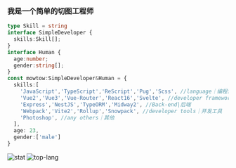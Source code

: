 ### 我是一个简单的切图工程师

```typescript
type Skill = string
interface SimpleDeveloper {
  skills:Skill[];
}
interface Human {
  age:number;
  gender:string[];
}
const mowtow:SimpleDeveloper&Human = {
  skills:[
    'JavaScript','TypeScript','ReScript','Pug','Scss', //language｜编程语言
    'Vue2','Vue3','Vue-Router','React16','Svelte', //developer framework｜开发框架
    'Express','NestJS','TypeORM','Midway2', //Back-end|后端
    'Webpack','Vite2','Rollup','Snowpack', //developer tools｜开发工具
    'Photoshop', //any others｜其他
  ],
  age: 23,
  gender:['male']
}
```

![stat](https://github-readme-stats.vercel.app/api?username=mowtwo)
![top-lang](https://github-readme-stats.vercel.app/api/top-langs/?username=mowtwo&layout=compact)
